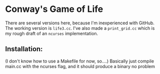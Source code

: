 # Conway's Game of Life

There are several versions here, because I'm inexperienced with GitHub. The working
version is `life3.cc`. I've also made a `print_grid.cc` which is my rough draft of an
`ncurses` implementation.

## Installation:
(I don't know how to use a Makefile for now, so....)
Basically just compile main.cc with the ncurses flag, and it should produce a binary no problem
